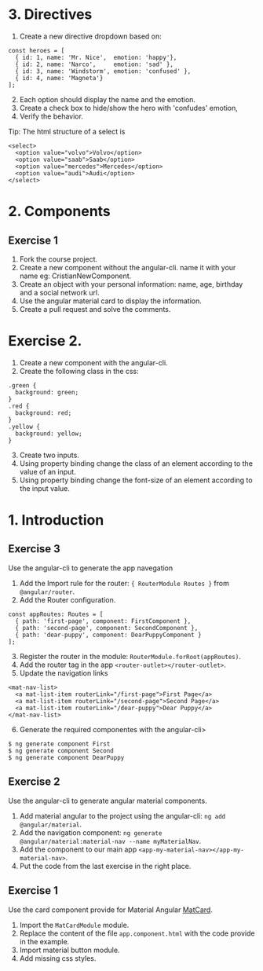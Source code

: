 # 3. Directives
1. Create a new directive dropdown based on:
```
const heroes = [
  { id: 1, name: 'Mr. Nice',  emotion: 'happy'},
  { id: 2, name: 'Narco',     emotion: 'sad' },
  { id: 3, name: 'Windstorm', emotion: 'confused' },
  { id: 4, name: 'Magneta'}
];
```
2. Each option should display the name and the emotion.
3. Create a check box to hide/show the hero with 'confudes' emotion,
4. Verify the behavior.

Tip: The html structure of a select is
```
<select>
  <option value="volvo">Volvo</option>
  <option value="saab">Saab</option>
  <option value="mercedes">Mercedes</option>
  <option value="audi">Audi</option>
</select>
```


# 2. Components

## Exercise 1
1. Fork the course project.
2. Create a new component without the angular-cli. name it with your name eg: CristianNewComponent.
3. Create an object with your personal information: name, age, birthday and a social network url.
4. Use the angular material card to display the information.
5. Create a pull request and solve the comments.

# Exercise 2.
1. Create a new component with the angular-cli.
2. Create the following class in the css:
```
.green {
  background: green;
}
.red {
  background: red;
}
.yellow {
  background: yellow;
}
```
3. Create two inputs.
4. Using property binding change the class of an element according to the value of an input.
5. Using property binding change the font-size of an element according to the input value.

# 1. Introduction

## Exercise 3
Use the angular-cli to generate the app navegation

1. Add the Import rule for the router: `{ RouterModule Routes }` from `@angular/router`.
2. Add the Router configuration.
```
const appRoutes: Routes = [
  { path: 'first-page', component: FirstComponent },
  { path: 'second-page', component: SecondComponent },
  { path: 'dear-puppy', component: DearPuppyComponent }
];
```
3. Register the router in the module: `RouterModule.forRoot(appRoutes)`.
4. Add the router tag in the app `<router-outlet></router-outlet>`.
5. Update the navigation links
```
<mat-nav-list>
  <a mat-list-item routerLink="/first-page">First Page</a>
  <a mat-list-item routerLink="/second-page">Second Page</a>
  <a mat-list-item routerLink="/dear-puppy">Dear Puppy</a>
</mat-nav-list>
```
6. Generate the required componentes with the angular-cli>
```
$ ng generate component First
$ ng generate component Second
$ ng generate component DearPuppy
```

## Exercise 2

Use the angular-cli to generate angular material components.

1. Add material angular to the project using the angular-cli: `ng add @angular/material`.
2. Add the navigation component: `ng generate @angular/material:material-nav --name myMaterialNav`.
3. Add the component to our main app `<app-my-material-nav></app-my-material-nav>`.
4. Put the code from the last exercise in the right place.

## Exercise 1

Use the card component provide for Material Angular [MatCard](https://material.angular.io/components/card/overview).

1. Import the `MatCardModule` module.
2. Replace the content of the file `app.component.html` with the code provide in the example.
3. Import material button module.
4. Add missing css styles.
